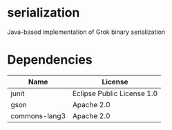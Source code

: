 serialization
=========

Java-based implementation of Grok binary serialization

# Dependencies

| Name             | License                                 |
|------------------|-----------------------------------------|
| junit            | Eclipse Public License 1.0              |
| gson             | Apache 2.0                              |
| commons-lang3    | Apache 2.0                              |
